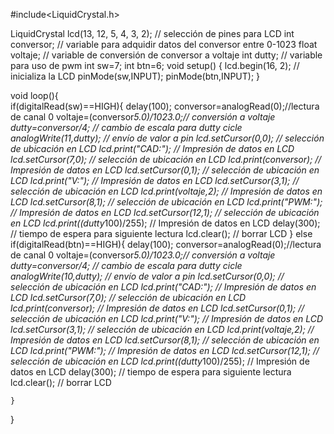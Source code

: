 #include<LiquidCrystal.h>

LiquidCrystal lcd(13, 12, 5, 4, 3, 2);  // selección de pines para LCD
int conversor; // variable para adquidir datos del conversor entre 0-1023
float voltaje; // variable de conversión de conversor a voltaje
int dutty;   // variable para uso de pwm
int sw=7;
int btn=6;
void setup() {
  lcd.begin(16, 2);   // inicializa la LCD
  pinMode(sw,INPUT);
  pinMode(btn,INPUT);
}

void loop(){  
  if(digitalRead(sw)==HIGH){
  delay(100);
  conversor=analogRead(0);//lectura de canal 0
  voltaje=(conversor*5.0)/1023.0;// conversión a voltaje 
  dutty=conversor/4;
  // cambio de escala para dutty cicle
  analogWrite(11,dutty); 
  // envío de valor a pin
  lcd.setCursor(0,0); // selección de ubicación en LCD
  lcd.print("CAD:");  // Impresión de datos en LCD
  lcd.setCursor(7,0); // selección de ubicación en LCD
 lcd.print(conversor); // Impresión de datos en LCD
  lcd.setCursor(0,1); // selección de ubicación en LCD
  lcd.print("V:");    // Impresión de datos en LCD
  lcd.setCursor(3,1); // selección de ubicación en LCD
 lcd.print(voltaje,2); // Impresión de datos en LCD
  lcd.setCursor(8,1); // selección de ubicación en LCD
  lcd.print("PWM:"); // Impresión de datos en LCD
  lcd.setCursor(12,1); // selección de ubicación en LCD
  lcd.print((dutty*100)/255); // Impresión de datos en LCD
  delay(300); // tiempo de espera para siguiente lectura
  lcd.clear(); // borrar LCD
  } 
  else if(digitalRead(btn)==HIGH){
    delay(100);
  conversor=analogRead(0);//lectura de canal 0
  voltaje=(conversor*5.0)/1023.0;// conversión a voltaje 
  dutty=conversor/4;
  // cambio de escala para dutty cicle
  analogWrite(10,dutty); 
  // envío de valor a pin
  lcd.setCursor(0,0); // selección de ubicación en LCD
  lcd.print("CAD:");  // Impresión de datos en LCD
  lcd.setCursor(7,0); // selección de ubicación en LCD
 lcd.print(conversor); // Impresión de datos en LCD
  lcd.setCursor(0,1); // selección de ubicación en LCD
  lcd.print("V:");    // Impresión de datos en LCD
  lcd.setCursor(3,1); // selección de ubicación en LCD
 lcd.print(voltaje,2); // Impresión de datos en LCD
  lcd.setCursor(8,1); // selección de ubicación en LCD
  lcd.print("PWM:"); // Impresión de datos en LCD
  lcd.setCursor(12,1); // selección de ubicación en LCD
  lcd.print((dutty*100)/255); // Impresión de datos en LCD
  delay(300); // tiempo de espera para siguiente lectura
  lcd.clear(); // borrar LCD
    
    }
}
